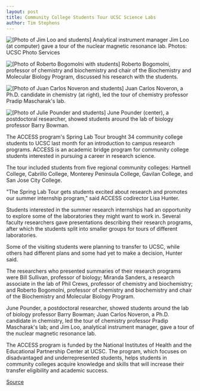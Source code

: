 ```yaml
---
layout: post
title: Community College Students Tour UCSC Science Labs
author: Tim Stephens
---
```


![\[Photo of Jim Loo and students\]][1] Analytical instrument manager Jim Loo (at computer) gave a tour of the nuclear magnetic resonance lab. Photos: UCSC Photo Services

![\[Photo of Roberto Bogomolni with students\]][2] Roberto Bogomolni, professor of chemistry and biochemistry and chair of the Biochemistry and Molecular Biology Program, discussed his research with the students.

![\[Photo of Juan Carlos Noveron and students\]][3] Juan Carlos Noveron, a Ph.D. candidate in chemistry (at right), led the tour of chemistry professor Pradip Mascharak's lab.

![\[Photo of Julie Pounder and students\]][4] June Pounder (center), a postdoctoral researcher, showed students around the lab of biology professor Barry Bowman.

The ACCESS program's Spring Lab Tour brought 34 community college students to UCSC last month for an introduction to campus research programs. ACCESS is an academic bridge program for community college students interested in pursuing a career in research science.

The tour included students from five regional community colleges: Hartnell College, Cabrillo College, Monterey Peninsula College, Gavilan College, and San Jose City College.

"The Spring Lab Tour gets students excited about research and promotes our summer internship program," said ACCESS codirector Lisa Hunter.

Students interested in the summer research internships had an opportunity to explore some of the laboratories they might want to work in. Several faculty researchers gave presentations describing their research programs, after which the students split into smaller groups for tours of different laboratories.

Some of the visiting students were planning to transfer to UCSC, while others had different plans and some had yet to make a decision, Hunter said.

The researchers who presented summaries of their research programs were Bill Sullivan, professor of biology; Miranda Sanders, a research associate in the lab of Phil Crews, professor of chemistry and biochemistry; and Roberto Bogomolni, professor of chemistry and biochemistry and chair of the Biochemistry and Molecular Biology Program.

June Pounder, a postdoctoral researcher, showed students around the lab of biology professor Barry Bowman; Juan Carlos Noveron, a Ph.D. candidate in chemistry, led the tour of chemistry professor Pradip Mascharak's lab; and Jim Loo, analytical instrument manager, gave a tour of the nuclear magnetic resonance lab.

The ACCESS program is funded by the National Institutes of Health and the Educational Partnership Center at UCSC. The program, which focuses on disadvantaged and underrepresented students, helps students in community colleges acquire knowledge and skills that will increase their transfer eligibility and academic success.

[1]: http://www1.ucsc.edu/oncampus/currents/98-99/art/tour1.99-03-08.jpg
[2]: http://www1.ucsc.edu/oncampus/currents/98-99/art/tour2.99-03-08.jpg
[3]: http://www1.ucsc.edu/oncampus/currents/98-99/art/tour3.99-03-08.jpg
[4]: http://www1.ucsc.edu/oncampus/currents/98-99/art/tour4.99-03-08.jpg

[Source](http://www1.ucsc.edu/oncampus/currents/98-99/03-08/tour.htm "Permalink to ACCESS tour of labs: 03-08-99")

